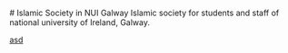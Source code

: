 </br>
# Islamic Society in NUI Galway
Islamic society for students and staff of national university of Ireland, Galway.

[asd](./announce/anc2017-05-21_01)
